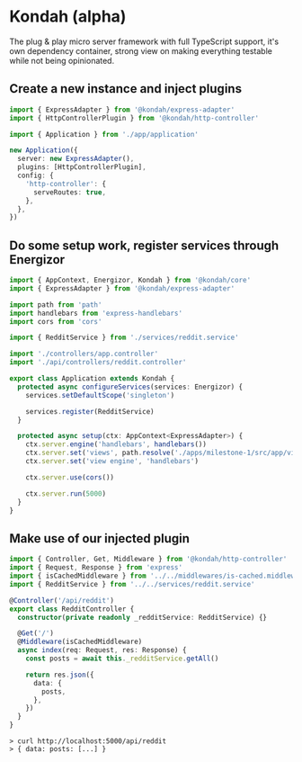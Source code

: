 # Kondah (alpha)

The plug & play micro server framework with full TypeScript support, it's own dependency container,
strong view on making everything testable while not being opinionated.

## Create a new instance and inject plugins

```ts
import { ExpressAdapter } from '@kondah/express-adapter'
import { HttpControllerPlugin } from '@kondah/http-controller'

import { Application } from './app/application'

new Application({
  server: new ExpressAdapter(),
  plugins: [HttpControllerPlugin],
  config: {
    'http-controller': {
      serveRoutes: true,
    },
  },
})
```

## Do some setup work, register services through Energizor

```ts
import { AppContext, Energizor, Kondah } from '@kondah/core'
import { ExpressAdapter } from '@kondah/express-adapter'

import path from 'path'
import handlebars from 'express-handlebars'
import cors from 'cors'

import { RedditService } from './services/reddit.service'

import './controllers/app.controller'
import './api/controllers/reddit.controller'

export class Application extends Kondah {
  protected async configureServices(services: Energizor) {
    services.setDefaultScope('singleton')

    services.register(RedditService)
  }

  protected async setup(ctx: AppContext<ExpressAdapter>) {
    ctx.server.engine('handlebars', handlebars())
    ctx.server.set('views', path.resolve('./apps/milestone-1/src/app/views'))
    ctx.server.set('view engine', 'handlebars')

    ctx.server.use(cors())

    ctx.server.run(5000)
  }
}
```

## Make use of our injected plugin

```ts
import { Controller, Get, Middleware } from '@kondah/http-controller'
import { Request, Response } from 'express'
import { isCachedMiddleware } from '../../middlewares/is-cached.middleware'
import { RedditService } from '../../services/reddit.service'

@Controller('/api/reddit')
export class RedditController {
  constructor(private readonly _redditService: RedditService) {}

  @Get('/')
  @Middleware(isCachedMiddleware)
  async index(req: Request, res: Response) {
    const posts = await this._redditService.getAll()

    return res.json({
      data: {
        posts,
      },
    })
  }
}
```

```
> curl http://localhost:5000/api/reddit
> { data: posts: [...] }
```
